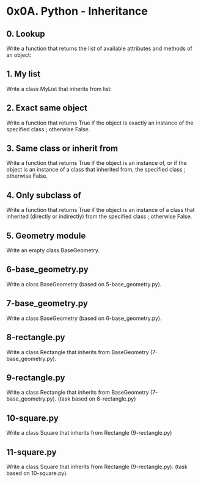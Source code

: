 # 0x0A. Python - Inheritance

## 0. Lookup

Write a function that returns the list of available attributes and methods of an object:

## 1. My list

Write a class MyList that inherits from list:

## 2. Exact same object

Write a function that returns True if the object is exactly an instance of the specified class ; otherwise False.

## 3. Same class or inherit from

Write a function that returns True if the object is an instance of, or if the object is an instance of a class that inherited from, the specified class ; otherwise False.

## 4. Only subclass of

Write a function that returns True if the object is an instance of a class that inherited (directly or indirectly) from the specified class ; otherwise False.

## 5. Geometry module

Write an empty class BaseGeometry.

## 6-base_geometry.py

Write a class BaseGeometry (based on 5-base_geometry.py).

## 7-base_geometry.py

Write a class BaseGeometry (based on 6-base_geometry.py).

## 8-rectangle.py

Write a class Rectangle that inherits from BaseGeometry (7-base_geometry.py).

## 9-rectangle.py

Write a class Rectangle that inherits from BaseGeometry (7-base_geometry.py). (task based on 8-rectangle.py)

## 10-square.py

Write a class Square that inherits from Rectangle (9-rectangle.py)

## 11-square.py

Write a class Square that inherits from Rectangle (9-rectangle.py). (task based on 10-square.py).
